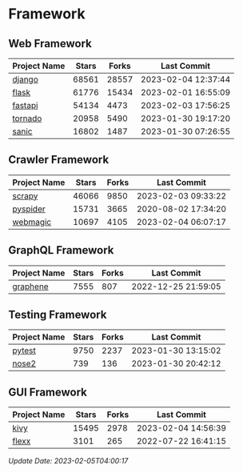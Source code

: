# Framework

## Web Framework
| Project Name | Stars | Forks | Last Commit |
| ------------ | ----- | ----- | ----------- |
| [django](https://github.com/django/django) | 68561 | 28557 | 2023-02-04 12:37:44 |
| [flask](https://github.com/pallets/flask) | 61776 | 15434 | 2023-02-01 16:55:09 |
| [fastapi](https://github.com/tiangolo/fastapi) | 54134 | 4473 | 2023-02-03 17:56:25 |
| [tornado](https://github.com/tornadoweb/tornado) | 20958 | 5490 | 2023-01-30 19:17:20 |
| [sanic](https://github.com/sanic-org/sanic) | 16802 | 1487 | 2023-01-30 07:26:55 |

## Crawler Framework
| Project Name | Stars | Forks | Last Commit |
| ------------ | ----- | ----- | ----------- |
| [scrapy](https://github.com/scrapy/scrapy) | 46066 | 9850 | 2023-02-03 09:33:22 |
| [pyspider](https://github.com/binux/pyspider) | 15731 | 3665 | 2020-08-02 17:34:20 |
| [webmagic](https://github.com/code4craft/webmagic) | 10697 | 4105 | 2023-02-04 06:07:17 |

## GraphQL Framework
| Project Name | Stars | Forks | Last Commit |
| ------------ | ----- | ----- | ----------- |
| [graphene](https://github.com/graphql-python/graphene) | 7555 | 807 | 2022-12-25 21:59:05 |

## Testing Framework
| Project Name | Stars | Forks | Last Commit |
| ------------ | ----- | ----- | ----------- |
| [pytest](https://github.com/pytest-dev/pytest) | 9750 | 2237 | 2023-01-30 13:15:02 |
| [nose2](https://github.com/nose-devs/nose2) | 739 | 136 | 2023-01-30 20:42:12 |

## GUI Framework
| Project Name | Stars | Forks | Last Commit |
| ------------ | ----- | ----- | ----------- |
| [kivy](https://github.com/kivy/kivy) | 15495 | 2978 | 2023-02-04 14:56:39 |
| [flexx](https://github.com/flexxui/flexx) | 3101 | 265 | 2022-07-22 16:41:15 |

*Update Date: 2023-02-05T04:00:17*